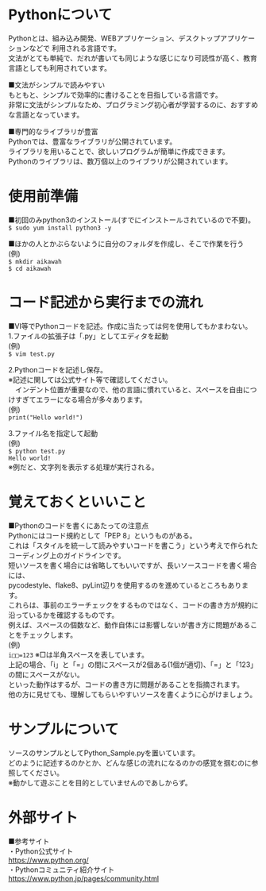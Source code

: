 # Pythonについて  
Pythonとは、組み込み開発、WEBアプリケーション、デスクトップアプリケーションなどで  利用される言語です。  
文法がとても単純で、だれが書いても同じような感じになり可読性が高く、教育言語としても利用されています。  
  
■文法がシンプルで読みやすい  
もともと、シンプルで効率的に書けることを目指している言語です。  
非常に文法がシンプルなため、プログラミング初心者が学習するのに、おすすめな言語となっています。  
  
■専門的なライブラリが豊富  
Pythonでは、豊富なライブラリが公開されています。  
ライブラリを用いることで、欲しいプログラムが簡単に作成できます。  
Pythonのライブラリは、数万個以上のライブラリが公開されています。  
  
# 使用前準備  
■初回のみpython3のインストール(すでにインストールされているので不要)。  
`$ sudo yum install python3 -y`  

■ほかの人とかぶらないように自分のフォルダを作成し、そこで作業を行う  
(例)  
`$ mkdir aikawah`  
`$ cd aikawah`  

# コード記述から実行までの流れ  
■VI等でPythonコードを記述。作成に当たっては何を使用してもかまわない。  
1.ファイルの拡張子は「.py」としてエディタを起動  
(例)  
`$ vim test.py`  
  
2.Pythonコードを記述し保存。  
※記述に関しては公式サイト等で確認してください。  
　インデント位置が重要なので、他の言語に慣れていると、スペースを自由につけすぎてエラーになる場合が多々あります。  
(例)  
`print("Hello world!")`  
  
3.ファイル名を指定して起動  
(例)  
`$ python test.py`  
`Hello world!`  
※例だと、文字列を表示する処理が実行される。  

# 覚えておくといいこと  
■Pythonのコードを書くにあたっての注意点  
Pythonにはコード規約として「PEP 8」というものがある。  
これは「スタイルを統一して読みやすいコードを書こう」という考えで作られたコーディング上のガイドラインです。  
短いソースを書く場合には省略してもいいですが、長いソースコードを書く場合には、  
pycodestyle、flake8、pyLint辺りを使用するのを進めているところもあります。  
これらは、事前のエラーチェックをするものではなく、コードの書き方が規約に沿っているかを確認するものです。  
例えば、スペースの個数など、動作自体には影響しないが書き方に問題があることをチェックします。  
(例)  
`i□□=123` ※□は半角スペースを表しています。  
上記の場合、「i」と「=」の間にスペースが2個ある(1個が適切)、「=」と「123」の間にスペースがない。  
といった動作はするが、コードの書き方に問題があることを指摘されます。  
他の方に見せても、理解してもらいやすいソースを書くように心がけましょう。  
  
# サンプルについて  
ソースのサンプルとしてPython_Sample.pyを置いています。  
どのように記述するのかとか、どんな感じの流れになるのかの感覚を掴むのに参照してください。  
※動かして遊ぶことを目的としていませんのであしからず。  
  
# 外部サイト  
■参考サイト  
・Python公式サイト  
https://www.python.org/  
・Pythonコミュニティ紹介サイト  
https://www.python.jp/pages/community.html
